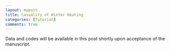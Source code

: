 ```yaml
---
layout: mypost
title: Casuality of Winter Heating
categories: [Tutorial]
comments: true
---
```


Data and codes will be available in this post shortly upon acceptance of the manuscript.
